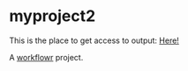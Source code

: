 # myproject2

This is the place to get access to output: [Here!](docs/J_Phan_LIH_SDE_analysisv2.html)  


A [workflowr][] project.

[workflowr]: https://github.com/workflowr/workflowr